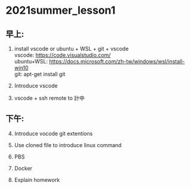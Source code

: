 # 2021summer_lesson1
## 早上:
1. install vscode  or  ubuntu + WSL + git + vscode \
   vscode: https://code.visualstudio.com/ \
   ubuntu+WSL: https://docs.microsoft.com/zh-tw/windows/wsl/install-win10 \
   git: apt-get install git

2. Introduce vscode

3. vscode + ssh remote to 計中

## 下午:
4. Introduce vocode git extentions

5. Use cloned file to introduce linux command

6. PBS

7. Docker

8. Explain homework
